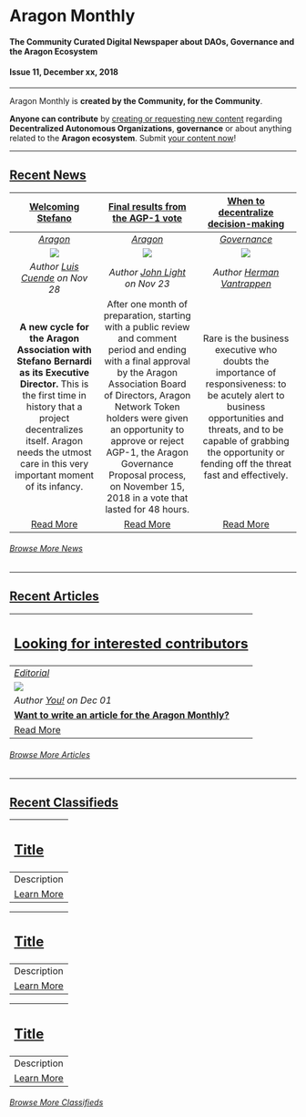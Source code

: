 
# Aragon Monthly
#### The Community Curated Digital Newspaper about DAOs, Governance and the Aragon Ecosystem
#### Issue 11, December xx, 2018
___

Aragon Monthly is **created by the Community, for the Community**.

**Anyone can contribute** by [creating or requesting new content](info/index.md) regarding **Decentralized Autonomous Organizations**, **governance** or about anything related to the **Aragon ecosystem**. Submit [your content now](info/index.md)!

___

## [Recent News](news/index.md)

| [**Welcoming Stefano**](https://blog.aragon.org/welcoming-stefano-to-the-aragon-association/)| [**Final results from the AGP-1 vote**](https://blog.aragon.org/final-results-from-the-agp-1-vote/)| [**When to decentralize decision-making**](https://hbr.org/2017/12/when-to-decentralize-decision-making-and-when-not-to)
:-----------:|:-----------:|:-----------:|  
|[_Aragon_](aragon.md) | [_Aragon_](aragon.md) | [_Governance_](aragon.md)
| [<img src="https://blog.aragon.org/content/images/2018/11/header_stefano.jpg">](https://blog.aragon.org/welcoming-stefano-to-the-aragon-association/) | [<img src="https://blog.aragon.org/content/images/2018/11/header_agp1_results_small.png">](https://blog.aragon.org/final-results-from-the-agp-1-vote/) |  [<img src="https://hbr.org/resources/images/article_assets/2017/12/dec17-25-Artrise-istock-1200x675.png">](https://hbr.org/2017/12/when-to-decentralize-decision-making-and-when-not-to) 
| _Author [Luis Cuende](https://blog.aragon.org/author/luis/) on Nov 28_ | _Author [John Light](https://blog.aragon.one/author/jorge/) on Nov 23_  |  _Author [Herman Vantrappen](https://hbr.org/search?term=herman%20vantrappen)_ 
| **A new cycle for the Aragon Association with Stefano Bernardi as its Executive Director.** This is the first time in history that a project decentralizes itself. Aragon needs the utmost care in this very important moment of its infancy. |After one month of preparation, starting with a public review and comment period and ending with a final approval by the Aragon Association Board of Directors, Aragon Network Token holders were given an opportunity to approve or reject AGP-1, the Aragon Governance Proposal process, on November 15, 2018 in a vote that lasted for 48 hours. | Rare is the business executive who doubts the importance of responsiveness: to be acutely alert to business opportunities and threats, and to be capable of grabbing the opportunity or fending off the threat fast and effectively.
| [Read More](https://blog.aragon.org/welcoming-stefano-to-the-aragon-association/)| [Read More](https://blog.aragon.org/final-results-from-the-agp-1-vote/) |  [Read More](https://hbr.org/2017/12/when-to-decentralize-decision-making-and-when-not-to)

###### [Browse More News](news/index.md)

___
## [Recent Articles](articles/index.md)

[<h2>Looking for interested contributors</h2>](https://monthly.aragon.org/guides/guide_for_submitting_articles/ ) |
:-----------|
[_Editorial_](https://monthly.aragon.org/guides/guide_for_submitting_articles/ ) |
![](https://images.unsplash.com/photo-1489533119213-66a5cd877091?ixlib=rb-0.3.5&ixid=eyJhcHBfaWQiOjEyMDd9&s=7c006c52fd09caf4e97536de8fcf5067&auto=format&fit=crop&w=1351&q=80) |
_Author [You!](https://monthly.aragon.org/guides/guide_for_submitting_articles/ ) on Dec 01_ |
[**Want to write an article for the Aragon Monthly?**](https://monthly.aragon.org/guides/guide_for_submitting_articles/) |
[Read More](https://monthly.aragon.org/guides/guide_for_submitting_articles/ ) |

###### [Browse More Articles](articles/index.md)
___
## [Recent Classifieds](classifieds/index.md)

[<h2>Title</h2>](URI) |
:-----------|
Description |
[Learn More](URI) |

[<h2>Title</h2>](URI) |
:-----------|
Description |
[Learn More](URI) |

[<h2>Title</h2>](URI) |
:-----------|
Description |
[Learn More](URI) |

###### [Browse More Classifieds](classifieds/index.md)

